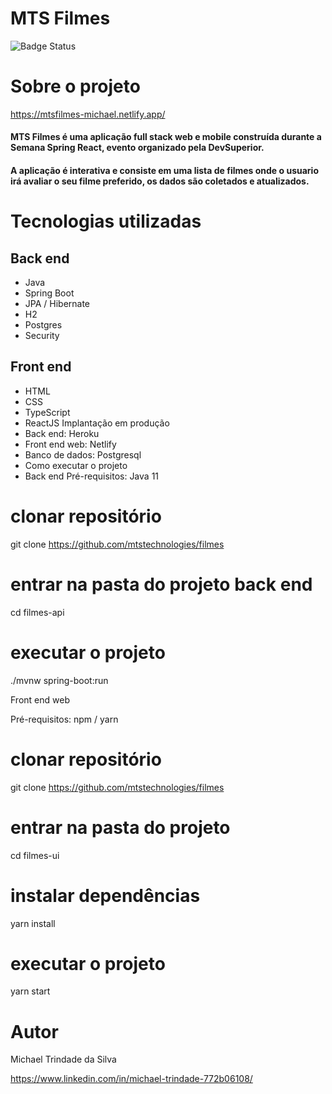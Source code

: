 # MTS Filmes
![Badge Status](http://img.shields.io/static/v1?label=STATUS&message=Concluído&color=GREEN&style=for-the-badge)

# Sobre o projeto
https://mtsfilmes-michael.netlify.app/

#### MTS Filmes é uma aplicação full stack web e mobile construída durante a Semana Spring React, evento organizado pela DevSuperior. <br>
#### A aplicação é interativa e consiste em uma lista de filmes onde o usuario irá avaliar o seu filme preferido, os dados são coletados e atualizados.

# Tecnologias utilizadas
## Back end
- Java
- Spring Boot
- JPA / Hibernate
- H2
- Postgres
- Security
## Front end
- HTML
- CSS
- TypeScript
- ReactJS
Implantação em produção
- Back end: Heroku
- Front end web: Netlify
- Banco de dados: Postgresql
- Como executar o projeto
- Back end
Pré-requisitos: Java 11

# clonar repositório
git clone https://github.com/mtstechnologies/filmes

# entrar na pasta do projeto back end
cd filmes-api

# executar o projeto
./mvnw spring-boot:run

Front end web

Pré-requisitos: npm / yarn

  # clonar repositório
  git clone https://github.com/mtstechnologies/filmes

  # entrar na pasta do projeto
  cd filmes-ui

  # instalar dependências
  yarn install

  # executar o projeto
  yarn start
# Autor
  Michael Trindade da Silva

https://www.linkedin.com/in/michael-trindade-772b06108/
